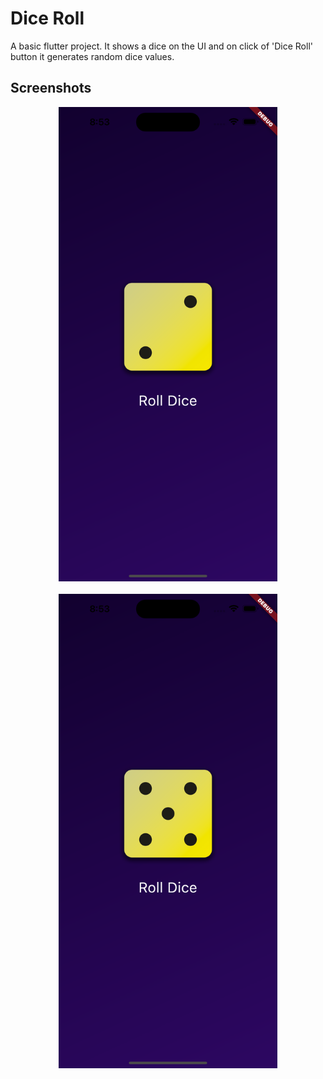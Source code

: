 # Dice Roll

A basic flutter project. It shows a dice on the UI and on click of 'Dice Roll' button it generates random dice values.

## Screenshots

<p align="center">
  <img src="./assets/screenshots/1.png" width="350" title="hover text"><br/><br/>
  <img src="./assets/screenshots/2.png" width="350" alt="accessibility text">
</p>


